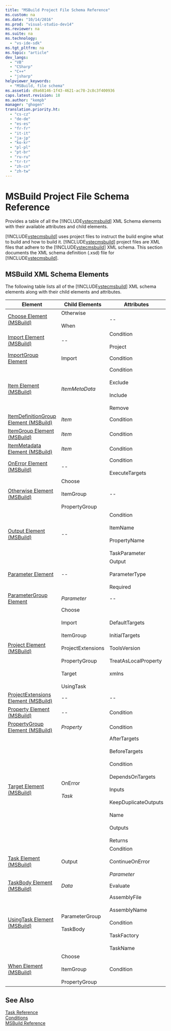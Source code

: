 ```yaml
---
title: "MSBuild Project File Schema Reference"
ms.custom: na
ms.date: "10/14/2016"
ms.prod: "visual-studio-dev14"
ms.reviewer: na
ms.suite: na
ms.technology: 
  - "vs-ide-sdk"
ms.tgt_pltfrm: na
ms.topic: "article"
dev_langs: 
  - "VB"
  - "CSharp"
  - "C++"
  - "jsharp"
helpviewer_keywords: 
  - "MSBuild, file schema"
ms.assetid: d9a68146-1f43-4621-ac78-2c8c3f400936
caps.latest.revision: 18
ms.author: "kempb"
manager: "ghogen"
translation.priority.ht: 
  - "cs-cz"
  - "de-de"
  - "es-es"
  - "fr-fr"
  - "it-it"
  - "ja-jp"
  - "ko-kr"
  - "pl-pl"
  - "pt-br"
  - "ru-ru"
  - "tr-tr"
  - "zh-cn"
  - "zh-tw"
---
```

# MSBuild Project File Schema Reference
Provides a table of all the [!INCLUDE[vstecmsbuild](../extensibility/includes/vstecmsbuild_md.md)] XML Schema elements with their available attributes and child elements.  
  
 [!INCLUDE[vstecmsbuild](../extensibility/includes/vstecmsbuild_md.md)] uses project files to instruct the build engine what to build and how to build it. [!INCLUDE[vstecmsbuild](../extensibility/includes/vstecmsbuild_md.md)] project files are XML files that adhere to the [!INCLUDE[vstecmsbuild](../extensibility/includes/vstecmsbuild_md.md)] XML schema. This section documents the XML schema definition (.xsd) file for [!INCLUDE[vstecmsbuild](../extensibility/includes/vstecmsbuild_md.md)].  
  
## MSBuild XML Schema Elements  
 The following table lists all of the [!INCLUDE[vstecmsbuild](../extensibility/includes/vstecmsbuild_md.md)] XML schema elements along with their child elements and attributes.  
  
|Element|Child Elements|Attributes|  
|-------------|--------------------|----------------|  
|[Choose Element (MSBuild)](../reference/choose-element--msbuild-.md)|Otherwise<br /><br /> When|--|  
|[Import Element (MSBuild)](../reference/import-element--msbuild-.md)|--|Condition<br /><br /> Project|  
|[ImportGroup Element](../reference/importgroup-element.md)|Import|Condition|  
|[Item Element (MSBuild)](../reference/item-element--msbuild-.md)|*ItemMetaData*|Condition<br /><br /> Exclude<br /><br /> Include<br /><br /> Remove|  
|[ItemDefinitionGroup Element (MSBuild)](../reference/itemdefinitiongroup-element--msbuild-.md)|*Item*|Condition|  
|[ItemGroup Element (MSBuild)](../reference/itemgroup-element--msbuild-.md)|*Item*|Condition|  
|[ItemMetadata Element (MSBuild)](../reference/itemmetadata-element--msbuild-.md)|*Item*|Condition|  
|[OnError Element (MSBuild)](../reference/onerror-element--msbuild-.md)|--|Condition<br /><br /> ExecuteTargets|  
|[Otherwise Element (MSBuild)](../reference/otherwise-element--msbuild-.md)|Choose<br /><br /> ItemGroup<br /><br /> PropertyGroup|--|  
|[Output Element (MSBuild)](../reference/output-element--msbuild-.md)|--|Condition<br /><br /> ItemName<br /><br /> PropertyName<br /><br /> TaskParameter|  
|[Parameter Element](../reference/parameter-element.md)|--|Output<br /><br /> ParameterType<br /><br /> Required|  
|[ParameterGroup Element](../reference/parametergroup-element.md)|*Parameter*|--|  
|[Project Element (MSBuild)](../reference/project-element--msbuild-.md)|Choose<br /><br /> Import<br /><br /> ItemGroup<br /><br /> ProjectExtensions<br /><br /> PropertyGroup<br /><br /> Target<br /><br /> UsingTask|DefaultTargets<br /><br /> InitialTargets<br /><br /> ToolsVersion<br /><br /> TreatAsLocalProperty<br /><br /> xmlns|  
|[ProjectExtensions Element (MSBuild)](../reference/projectextensions-element--msbuild-.md)|--|--|  
|[Property Element (MSBuild)](../reference/property-element--msbuild-.md)|--|Condition|  
|[PropertyGroup Element (MSBuild)](../reference/propertygroup-element--msbuild-.md)|*Property*|Condition|  
|[Target Element (MSBuild)](../reference/target-element--msbuild-.md)|OnError<br /><br /> *Task*|AfterTargets<br /><br /> BeforeTargets<br /><br /> Condition<br /><br /> DependsOnTargets<br /><br /> Inputs<br /><br /> KeepDuplicateOutputs<br /><br /> Name<br /><br /> Outputs<br /><br /> Returns|  
|[Task Element (MSBuild)](../reference/task-element--msbuild-.md)|Output|Condition<br /><br /> ContinueOnError<br /><br /> *Parameter*|  
|[TaskBody Element (MSBuild)](../reference/taskbody-element--msbuild-.md)|*Data*|Evaluate|  
|[UsingTask Element (MSBuild)](../reference/usingtask-element--msbuild-.md)|ParameterGroup<br /><br /> TaskBody|AssemblyFile<br /><br /> AssemblyName<br /><br /> Condition<br /><br /> TaskFactory<br /><br /> TaskName|  
|[When Element (MSBuild)](../reference/when-element--msbuild-.md)|Choose<br /><br /> ItemGroup<br /><br /> PropertyGroup|Condition|  
  
## See Also  
 [Task Reference](../reference/msbuild-task-reference.md)   
 [Conditions](../reference/msbuild-conditions.md)   
 [MSBuild Reference](../reference/msbuild-reference.md)